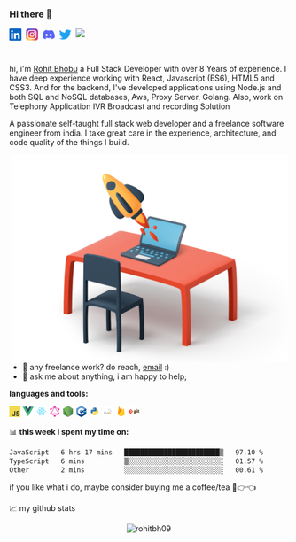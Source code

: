 
### Hi there 👋

<a href="https://in.linkedin.com/in/rohit-bhobu-1a693937/">
  <img align="left" alt="Rohit's LinkedIN" width="22px" style='margin-right: 8px;' src="assets/linkedin.svg" />
</a>
<a href="https://www.instagram.com/rohit.bhobu//">
  <img align="left" alt="Rohit's Instagram" width="22px" style='margin-right: 8px;' src="assets/instagram.png" />
</a>
<a href="https://discord.gg/XTW52Kt">
  <img align="left" alt="Rohit's Discord" width="22px" style='margin-right: 8px;' src="assets/discord.svg" />
</a>
<a href="https://twitter.com/rohit.bhobu@gmail.com">
  <img align="left" alt="Rohit Bhobu | Twitter" width="22px" style='margin-right: 8px;' src="assets/twitter.svg" />
</a>

![](https://visitor-badge.glitch.me/badge?page_id=rohitbh09.rohitbh09)

<br />

hi, i'm [Rohit Bhobu](https://github.com/rohitbh09/) a Full Stack Developer with over 8 Years of experience. I have deep experience working with React, Javascript (ES6), HTML5 and CSS3. And for the backend, I've developed applications using Node.js and both SQL and NoSQL databases, Aws, Proxy Server, Golang. Also, work on Telephony Application IVR Broadcast and recording Solution

A passionate self-taught full stack web developer and a freelance software engineer from india. I take great care in the experience, architecture, and code quality of the things I build.



  <img align="right" alt="Laptop" src="assets/3d-flame-292.png" width="500" />
  
- 💼 any freelance work? do reach, [email](mailto:rohit.bhobu@gmail.com) :)
- 💬 ask me about anything, i am happy to help;

**languages and tools:**  

<code><img height="20" src="assets/javascript.png"></code>
<code><img height="20" src="assets/vue.png"></code>
<code><img height="20" src="assets/react.png"></code>
<code><img height="20" src="assets/graphql.png"></code>
<code><img height="20" src="assets/nodejs.png"></code>
<code><img height="20" src="assets/cpp.png"></code>
<code><img height="20" src="assets/python.png"></code>
<code><img height="20" src="assets/mysql.png"></code>
<code><img height="20" src="assets/firebase.png"></code>
<code><img height="20" src="assets/git.png"></code>

📊 **this week i spent my time on:**
<!--START_SECTION:waka-->

```text
JavaScript   6 hrs 17 mins   ████████████████████████▒   97.10 %
TypeScript   6 mins          ▒░░░░░░░░░░░░░░░░░░░░░░░░   01.57 %
Other        2 mins          ░░░░░░░░░░░░░░░░░░░░░░░░░   00.61 %
```

<!--END_SECTION:waka-->

if you like what i do, maybe consider buying me a coffee/tea 🥺👉👈

<!-- <a href="https://www.buymeacoffee.com/rohitbh09" target="_blank"><img src="https://cdn.buymeacoffee.com/buttons/v2/default-red.png" alt="Buy Me A Coffee" width="150" ></a> -->



📈 my github stats

<p align="center"> <img src="https://github-readme-stats.vercel.app/api?username=rohitbh09&show_icons=true&theme=gotham" alt="rohitbh09" />

<!--
**rohitbh09/rohitbh09** is a ✨ _special_ ✨ repository because its `README.md` (this file) appears on your GitHub profile.

Here are some ideas to get you started:

- 🔭 I’m currently working on ...
- 🌱 I’m currently learning ...
- 👯 I’m looking to collaborate on ...
- 🤔 I’m looking for help with ...
- 💬 Ask me about ...
- 📫 How to reach me: ...
- 😄 Pronouns: ...
- ⚡ Fun fact: ...
-->
